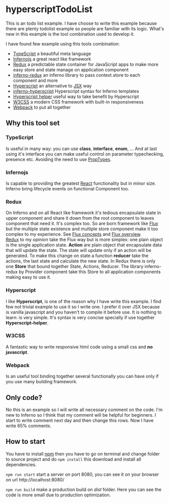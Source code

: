 # hyperscriptTodoList

This is an todo list example. I have choose to write this example because there are plenty todolist example so people are familiar with its logic.
What's new in this example is the tool combination used to develop it.

I have found few example using this tools combination:

- [TypeScript][1] a beautiful meta language
- [Infernojs][2] a great react like framework
- [Redux][3] a predictable state container for JavaScript apps to make more easy store and state manage on application component
- [inferno-redux][14] an inferno library to pass context.store to each component and more
- [Hyperscript][4] an alternative to [JSX][5] way
- [inferno-hyperscript][15] Hyperscript syntax for Inferno templates
- [Hyperscript helper][12] useful way to take benefit by Hyperscript
- [W3CSS][13] a modern CSS framework with built-in responsiveness
- [Webpack][6] to put all together

## Why this tool set

### TypeScript
Is useful in many way: you can use **class**, **interface**, **enum**, ... And at last using it's interface you can make useful control on parameter typechecking, presence etc. Avoiding the need to use [PropTypes][7].
### Infernojs
Is capable to providing the greatest [React][8] functionality but in minor size.
Inferno bring lifecycle events on functional Component too.
### Redux
On Inferno and on all React like framework it's tedious encapsulate state in upper component and share it down from the root component to leaves component that need it. It's complex too. So are born framework like [Flux][11] but the multiple state existence and multiple store component make it too complex to my experience. See [Flux concepts][10] and [Flux overview][9].  
[Redux][3] to my opinion take the Flux way but is more simplex: one plain object is the single application state. **Action** are plain object that encapsulate data that will update the state. The state will update only if an action will be generated. To make this change on state a function **reducer** take the actions, the last state and calculate the new state.
In Redux there is only one **Store** that bound together State, Actions, Reducer. The library inferno-redux by Provider component take this Store to all application components making easy to use it.
### Hyperscript
I like **Hyperscript**, is one of the reason why I have write this example. I find few not trivial example to use it so I write one. I prefer it over JSX because is vanilla javascript and you haven't to compile it before use. It is nothing to learn: is very simple. It's syntax is very concise specially if use together **Hyperscript-helper**.
### W3CSS
A fantastic way to write responsive html code using a small css and **no javascript**.
### Webpack
Is an useful tool binding together several functionally you can have only if you use many building framework.

## Only code?
No this is an example so I will write all necessary comment on the code. I'm new to Inferno so I think that my comment will be helpful for beginners. I start to write comment next day and then change this rows. Now I have write 65% comments.

## How to start
You have to install [npm][16] then you have to go on terminal and change folder to source project and do `npm install` this download and install all dependencies.

`npm run start` start a server on port 8080, you can see it on your browser on url http://localhost:8080/

`npm run build` make a production build on *dist* folder. Here you can see the code is more small due to production optimization.


[1]:https://www.typescriptlang.org
[2]:https://github.com/infernojs/inferno
[3]:https://redux.js.org/
[4]:https://github.com/hyperhype/hyperscript
[5]:https://jsx.github.io/
[6]:https://webpack.js.org
[7]:https://reactjs.org/docs/typechecking-with-proptypes.html
[8]:https://reactjs.org
[9]:https://facebook.github.io/flux/docs/in-depth-overview.html
[10]:https://github.com/facebook/flux/tree/master/examples/flux-concepts
[11]:https://facebook.github.io/flux/
[12]:https://github.com/ohanhi/hyperscript-helpers
[13]:https://www.w3schools.com/w3css/default.asp
[14]:https://github.com/infernojs/inferno/tree/master/packages/inferno-redux
[15]:https://github.com/terinjokes/inferno-hyperscript
[16]:https://www.npmjs.com/
